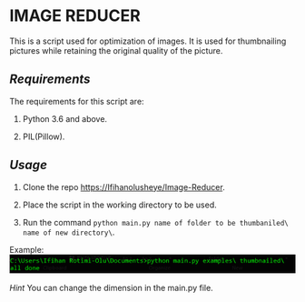 # IMAGE REDUCER

This is a script used for optimization of images. It is used for thumbnailing pictures while retaining the original quality of the picture.

## *Requirements*

The requirements for this script are:

1. Python 3.6 and above.

2. PIL(Pillow).

## *Usage*

1. Clone the repo <https://Ifihanolusheye/Image-Reducer>.

2. Place the script in the working directory to be used.

3. Run the command `python main.py name of folder to be thumbaniled\ name of new directory\`.

Example: ![](example.png)


 *Hint*
You can change the dimension in the main.py file.
